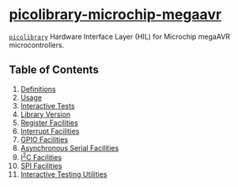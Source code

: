 # [picolibrary-microchip-megaavr](https://github.com/apcountryman/picolibrary-microchip-megaavr)
[`picolibrary`](https://github.com/apcountryman/picolibrary) Hardware Interface Layer
(HIL) for Microchip megaAVR microcontrollers.

## Table of Contents
1. [Definitions](definitions.md)
1. [Usage](usage.md)
1. [Interactive Tests](test-interactive.md)
1. [Library Version](library_version.md)
1. [Register Facilities](register.md)
1. [Interrupt Facilities](interrupt.md)
1. [GPIO Facilities](gpio.md)
1. [Asynchronous Serial Facilities](asynchronous_serial.md)
1. [I<sup>2</sup>C Facilities](i2c.md)
1. [SPI Facilities](spi.md)
1. [Interactive Testing Utilities](interactive_testing_utilities.md)
